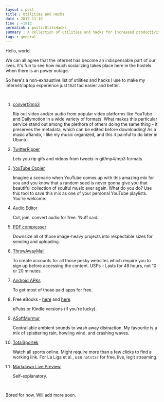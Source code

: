 ```yaml
---
layout : post
title : Utilities and Hacks
date : 2017-11-19
time : +1912
permalink : posts/UtilsHacks
summary : A collection of utilities and hacks for increased productivity.
tags : general
---
```


<!-- # El Primero. -->

Hello, world. <br>

We can all agree that the internet has become an indispensable part of our lives. It's fun to see how much socializing takes place here in the hostels when there is an power outage.  

So here's a non-exhaustive list of utilities and hacks I use to make my internet/laptop experience just that tad easier and better.  

<br>

1.	[convert2mp3](http://convert2mp3.net/en/)  

	Rip out video and/or audio from popular video platforms like YouTube and Dailymotion in a wide variety of formats. What makes this particular service stand out among the plethora of others doing the same thing - it preserves the metadata, which can be edited before downloading! As a music afiando, I like my music organized, and this it painful to do later in Ubuntu.

2.	[TwitterRipper](http://www.downloadtwittervideo.com/TwitterGif.php)

	Lets you rip gifs and videos from tweets in gif/mp4/mp3 formats.

3. 	[YouTube Copier](https://ctrlq.org/youtube/playlists/)

	Imagine a scenario when YouTube comes up with this amazing mix for you and you know that a random seed is never gonna give you that beautiful collection of soulful music ever again. What do you do? Use this tool to save this mix as one of your personal YouTube playlists. You're welcome.

4.	[Audio Editor](http://audiojoiner.com/audio_join.php)

	Cut, join, convert audio for free. 'Nuff said.

5. 	[PDF compresser](https://www.ilovepdf.com/compress_pdf)

	Downsize all of those image-heavy projects into respectable sizes for sending and uploading.

6.	[ThrowAwayMail](http://www.throwawaymail.com/en)

	To create accounts for all those pesky websites which require you to sign up before accessing the content. USPs - Lasts for 48 hours, not 10 or 20 minutes.

7.	[Android APKs](https://oceanofapk.com/)

	To get most of those paid apps for free.

8.	Free eBooks - [here](https://ebook.bike/search/) and [here](https://www.gutenberg.org/).

	ePubs or Kindle versions (if you're lucky).

9.	[ASoftMurmur](https://asoftmurmur.com/)

	Contrallable ambient sounds to wash away distraction. My favourite is a mix of splattering rain, howling wind, and crashing waves.

10.	[TotalSportek](http://www.totalsportek.com/)

	Watch all sports online. Might require more than a few clicks to find a working link. For La Liga et al., use `hotstar` for free, live, legit streaming.

11. [Markdown Live Preview](http://markdownlivepreview.com/)

	Self-explanatory. 

<br>

Bored for now. Will add more soon.

<!-- <sub>
1 Yes, I call it a Log. And no, don't snigger, it is **not** a diary. <br>
2 No, I don't have Tamil origins. So why do I call her that, and my sister *Akka*? Well, long story, let's keep that for another time...
</sub>
 -->